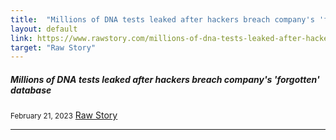 ```yaml
---
title:  "Millions of DNA tests leaked after hackers breach company's 'forgotten' database"
layout: default
link: https://www.rawstory.com/millions-of-dna-tests-leaked-after-hackers-breach-company-s-forgotten-database/
target: "Raw Story"
---
```


<div class="col s12 m12">
  <div class="icon-block">
    <h5>Millions of DNA tests leaked after hackers breach company's 'forgotten' database</h5>
    <small>February 21, 2023</small>
    <a href="https://www.rawstory.com/millions-of-dna-tests-leaked-after-hackers-breach-company-s-forgotten-database/">Raw Story</a>
    <hr>
  </div>
</div>
